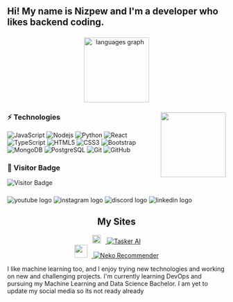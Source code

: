 <h2 align="left">Hi! My name is Nizpew and I'm a developer who likes backend coding. </h2>

###

<div align="center">
  <img src="https://github-readme-stats.vercel.app/api/top-langs?username=nizpew&locale=en&hide_title=false&layout=compact&card_width=600&langs_count=5&theme=dracula&hide_border=false" height="150" alt="languages graph" />
</div>

###

<img align="right" height="150" src="https://c.tenor.com/DKzsH-YSXI4AAAAd/anime-chill.gif" />




###




### ⚡ Technologies

![JavaScript](https://img.shields.io/badge/-JavaScript-black?style=flat-square&logo=javascript)
![Nodejs](https://img.shields.io/badge/-Nodejs-black?style=flat-square&logo=Node.js)
![Python](https://img.shields.io/badge/-Python-black?style=flat-square&logo=Python)
![React](https://img.shields.io/badge/-React-black?style=flat-square&logo=react)
![TypeScript](https://img.shields.io/badge/-TypeScript-007ACC?style=flat-square&logo=typescript)
![HTML5](https://img.shields.io/badge/-HTML5-E34F26?style=flat-square&logo=html5&logoColor=white)
![CSS3](https://img.shields.io/badge/-CSS3-1572B6?style=flat-square&logo=css3)
![Bootstrap](https://img.shields.io/badge/-Bootstrap-563D7C?style=flat-square&logo=bootstrap)
![MongoDB](https://img.shields.io/badge/-MongoDB-black?style=flat-square&logo=mongodb)
![PostgreSQL](https://img.shields.io/badge/-PostgreSQL-336791?style=flat-square&logo=postgresql)
![Git](https://img.shields.io/badge/-Git-black?style=flat-square&logo=git)
![GitHub](https://img.shields.io/badge/-GitHub-181717?style=flat-square&logo=github)


### 👥 Visitor Badge

![Visitor Badge](https://visitor-badge.laobi.icu/badge?page_id=nizpew.nizpew)




###


###

<div align="left">
  <img src="https://img.shields.io/static/v1?message=Youtube&logo=youtube&label=&color=FF0000&logoColor=white&labelColor=&style=for-the-badge&height=25" alt="youtube logo" />
  <img src="https://img.shields.io/static/v1?message=Instagram&logo=instagram&label=&color=E4405F&logoColor=white&labelColor=&style=for-the-badge&height=25" alt="instagram logo" />
  <img src="https://img.shields.io/static/v1?message=Discord&logo=discord&label=&color=7289DA&logoColor=white&labelColor=&style=for-the-badge&height=25" alt="discord logo" />
  <img src="https://img.shields.io/static/v1?message=LinkedIn&logo=linkedin&label=&color=0077B5&logoColor=white&labelColor=&style=for-the-badge&height=25" alt="linkedin logo" />
</div>

###
<h2 align="center">My Sites</h2>

<div align="center">
  <a href="https://welcome-to-tasker-ai.netlify.app" target="_blank">
    <img alt="Tasker AI" src="https://www.faviconextractor.com/favicon/welcome-to-tasker-ai.netlify.app" height="20" style="margin-right: 10px;" />
    <img src="https://img.shields.io/badge/Tasker_AI-505050?style=flat&logo=appveyor&logoColor=white" alt="Tasker AI" />
  </a>
</div>

<div align="center">
  <a href="https://nekorecomender.lovable.app/" target="_blank">
    <img src="https://i.postimg.cc/LsRxF49v/nekoicon-removebg-preview.png" height="30" style="margin-right: 10px;" />
    <img src="https://img.shields.io/badge/Neko_Recommender-505050?style=flat&logo=appveyor&logoColor=white" alt="Neko Recommender" />
  </a>
</div>



I like machine learning too, and I enjoy trying new technologies and working on new and challenging projects. I'm currently learning DevOps and pursuing my Machine Learning and Data Science Bachelor. I am yet to update my social media so its not ready already 
